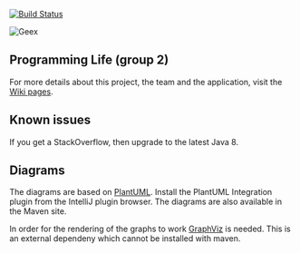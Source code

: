 [![Build Status](https://travis-ci.org/Vennik/contextproject.svg?branch=master)](https://travis-ci.org/Vennik/contextproject)

![Geex](https://github.com/Vennik/contextproject/tree/master/SE%20deliverables/logo.png)

## Programming Life (group 2)
For more details about this project, the team and the application, visit the [Wiki pages](https://github.com/Vennik/contextproject/wiki).

## Known issues
If you get a StackOverflow, then upgrade to the latest Java 8.

## Diagrams
The diagrams are based on [PlantUML](http://plantuml.sourceforge.net/). Install the PlantUML Integration plugin from the IntelliJ plugin browser. The diagrams are also available in the Maven site.

In order for the rendering of the graphs to work [GraphViz](http://www.graphviz.org/Download..php) is needed. This is an external dependeny which cannot be installed with maven.

